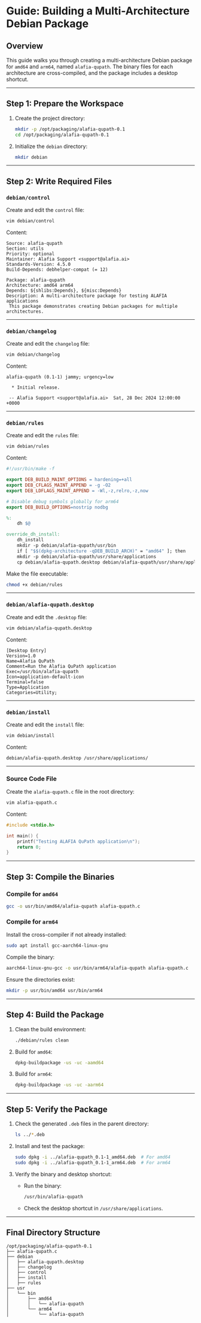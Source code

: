 # **Guide: Building a Multi-Architecture Debian Package**

## **Overview**
This guide walks you through creating a multi-architecture Debian package for `amd64` and `arm64`, named `alafia-qupath`. The binary files for each architecture are cross-compiled, and the package includes a desktop shortcut.

---

## **Step 1: Prepare the Workspace**

1. Create the project directory:
   ```bash
   mkdir -p /opt/packaging/alafia-qupath-0.1
   cd /opt/packaging/alafia-qupath-0.1
   ```

2. Initialize the `debian` directory:
   ```bash
   mkdir debian
   ```

---

## **Step 2: Write Required Files**

### **`debian/control`**
Create and edit the `control` file:
```bash
vim debian/control
```

Content:
```plaintext
Source: alafia-qupath
Section: utils
Priority: optional
Maintainer: Alafia Support <support@alafia.ai>
Standards-Version: 4.5.0
Build-Depends: debhelper-compat (= 12)

Package: alafia-qupath
Architecture: amd64 arm64
Depends: ${shlibs:Depends}, ${misc:Depends}
Description: A multi-architecture package for testing ALAFIA applications
 This package demonstrates creating Debian packages for multiple architectures.
```

---

### **`debian/changelog`**
Create and edit the `changelog` file:
```bash
vim debian/changelog
```

Content:
```plaintext
alafia-qupath (0.1-1) jammy; urgency=low

  * Initial release.

 -- Alafia Support <support@alafia.ai>  Sat, 28 Dec 2024 12:00:00 +0000
```

---

### **`debian/rules`**
Create and edit the `rules` file:
```bash
vim debian/rules
```

Content:
```makefile
#!/usr/bin/make -f

export DEB_BUILD_MAINT_OPTIONS = hardening=+all
export DEB_CFLAGS_MAINT_APPEND = -g -O2
export DEB_LDFLAGS_MAINT_APPEND = -Wl,-z,relro,-z,now

# Disable debug symbols globally for arm64
export DEB_BUILD_OPTIONS=nostrip nodbg

%:
	dh $@

override_dh_install:
	dh_install
	mkdir -p debian/alafia-qupath/usr/bin
	if [ "$$(dpkg-architecture -qDEB_BUILD_ARCH)" = "amd64" ]; then 		cp usr/bin/amd64/alafia-qupath debian/alafia-qupath/usr/bin/; 	elif [ "$$(dpkg-architecture -qDEB_BUILD_ARCH)" = "arm64" ]; then 		cp usr/bin/arm64/alafia-qupath debian/alafia-qupath/usr/bin/; 	fi
	mkdir -p debian/alafia-qupath/usr/share/applications
	cp debian/alafia-qupath.desktop debian/alafia-qupath/usr/share/applications/
```

Make the file executable:
```bash
chmod +x debian/rules
```

---

### **`debian/alafia-qupath.desktop`**
Create and edit the `.desktop` file:
```bash
vim debian/alafia-qupath.desktop
```

Content:
```plaintext
[Desktop Entry]
Version=1.0
Name=Alafia QuPath
Comment=Run the Alafia QuPath application
Exec=/usr/bin/alafia-qupath
Icon=application-default-icon
Terminal=false
Type=Application
Categories=Utility;
```

---

### **`debian/install`**
Create and edit the `install` file:
```bash
vim debian/install
```

Content:
```plaintext
debian/alafia-qupath.desktop /usr/share/applications/
```

---

### **Source Code File**
Create the `alafia-qupath.c` file in the root directory:
```bash
vim alafia-qupath.c
```

Content:
```c
#include <stdio.h>

int main() {
    printf("Testing ALAFIA QuPath application\n");
    return 0;
}
```

---

## **Step 3: Compile the Binaries**

### **Compile for `amd64`**
```bash
gcc -o usr/bin/amd64/alafia-qupath alafia-qupath.c
```

### **Compile for `arm64`**
Install the cross-compiler if not already installed:
```bash
sudo apt install gcc-aarch64-linux-gnu
```

Compile the binary:
```bash
aarch64-linux-gnu-gcc -o usr/bin/arm64/alafia-qupath alafia-qupath.c
```

Ensure the directories exist:
```bash
mkdir -p usr/bin/amd64 usr/bin/arm64
```

---

## **Step 4: Build the Package**

1. Clean the build environment:
   ```bash
   ./debian/rules clean
   ```

2. Build for `amd64`:
   ```bash
   dpkg-buildpackage -us -uc -aamd64
   ```

3. Build for `arm64`:
   ```bash
   dpkg-buildpackage -us -uc -aarm64
   ```

---

## **Step 5: Verify the Package**

1. Check the generated `.deb` files in the parent directory:
   ```bash
   ls ../*.deb
   ```

2. Install and test the package:
   ```bash
   sudo dpkg -i ../alafia-qupath_0.1-1_amd64.deb  # For amd64
   sudo dpkg -i ../alafia-qupath_0.1-1_arm64.deb  # For arm64
   ```

3. Verify the binary and desktop shortcut:
   - Run the binary:
     ```bash
     /usr/bin/alafia-qupath
     ```
   - Check the desktop shortcut in `/usr/share/applications`.

---

## **Final Directory Structure**
```plaintext
/opt/packaging/alafia-qupath-0.1
├── alafia-qupath.c
├── debian
│   ├── alafia-qupath.desktop
│   ├── changelog
│   ├── control
│   ├── install
│   ├── rules
├── usr
│   └── bin
│       ├── amd64
│       │   └── alafia-qupath
│       └── arm64
│           └── alafia-qupath
```
